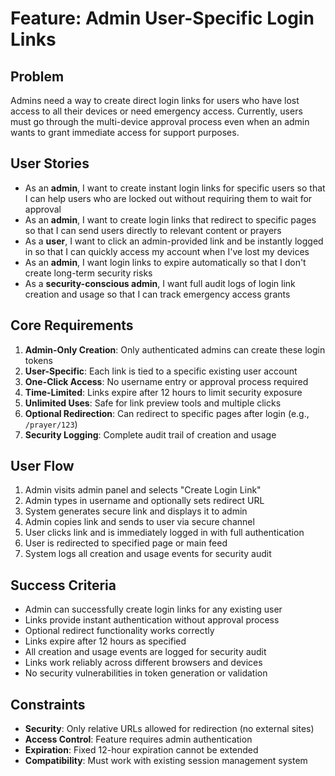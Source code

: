 # Feature: Admin User-Specific Login Links

## Problem
Admins need a way to create direct login links for users who have lost access to all their devices or need emergency access. Currently, users must go through the multi-device approval process even when an admin wants to grant immediate access for support purposes.

## User Stories
- As an **admin**, I want to create instant login links for specific users so that I can help users who are locked out without requiring them to wait for approval
- As an **admin**, I want to create login links that redirect to specific pages so that I can send users directly to relevant content or prayers
- As a **user**, I want to click an admin-provided link and be instantly logged in so that I can quickly access my account when I've lost my devices
- As an **admin**, I want login links to expire automatically so that I don't create long-term security risks
- As a **security-conscious admin**, I want full audit logs of login link creation and usage so that I can track emergency access grants

## Core Requirements
1. **Admin-Only Creation**: Only authenticated admins can create these login tokens
2. **User-Specific**: Each link is tied to a specific existing user account  
3. **One-Click Access**: No username entry or approval process required
4. **Time-Limited**: Links expire after 12 hours to limit security exposure
5. **Unlimited Uses**: Safe for link preview tools and multiple clicks
6. **Optional Redirection**: Can redirect to specific pages after login (e.g., `/prayer/123`)
7. **Security Logging**: Complete audit trail of creation and usage

## User Flow
1. Admin visits admin panel and selects "Create Login Link"
2. Admin types in username and optionally sets redirect URL
3. System generates secure link and displays it to admin
4. Admin copies link and sends to user via secure channel
5. User clicks link and is immediately logged in with full authentication
6. User is redirected to specified page or main feed
7. System logs all creation and usage events for security audit

## Success Criteria
- Admin can successfully create login links for any existing user
- Links provide instant authentication without approval process
- Optional redirect functionality works correctly  
- Links expire after 12 hours as specified
- All creation and usage events are logged for security audit
- Links work reliably across different browsers and devices
- No security vulnerabilities in token generation or validation

## Constraints
- **Security**: Only relative URLs allowed for redirection (no external sites)
- **Access Control**: Feature requires admin authentication
- **Expiration**: Fixed 12-hour expiration cannot be extended
- **Compatibility**: Must work with existing session management system